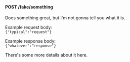 
#### POST /fake/something

[POST /fake/something]: #api-post-fakesomething

Does something great, but I'm not gonna tell you what it is.

Example request body:\
`{"typical":"request"}`

Example response body:\
`{"whatever":"response"}`

There's some more details about it here.

